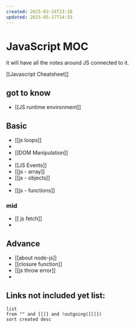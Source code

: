 ```yaml
---
created: 2025-02-24T23:18
updated: 2025-05-17T14:53
---
```

# JavaScript MOC

it will have all the notes around JS connected to it.

[[Javascript Cheatsheet]]


## got to know

- [[JS runtime environment]]
## Basic


- [[js loops]]
- 
- [[DOM Manipulation]]
- 
- [[JS Events]]
- [[js - array]]
- [[js - objects]]
- 
- [[js - functions]]


### mid

- [[ js fetch]]
- 


## Advance

- [[about node-js]]
- [[closure function]]
- [[js throw error]]
- 


## **Links not included yet list:**
```dataview
list
from "" and [[]] and !outgoing([[]])
sort created desc
```
